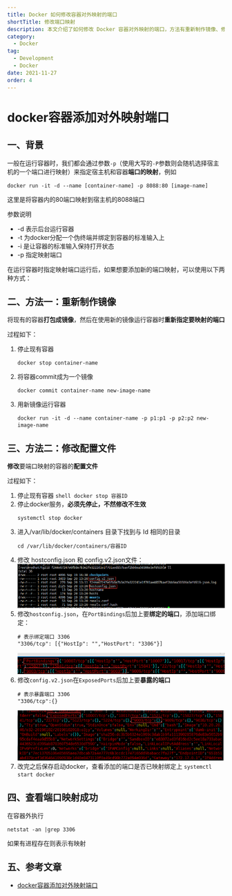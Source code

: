 ```yaml
---
title: Docker 如何修改容器对外映射的端口
shortTitle: 修改端口映射
description: 本文介绍了如何修改 Docker 容器对外映射的端口，方法有重新制作镜像、修改配置文件两种。
category:
  - Docker
tag:
  - Development
  - Docker
date: 2021-11-27
order: 4
---
```


# docker容器添加对外映射端口

## 一、背景

一般在运行容器时，我们都会通过参数`-p`（使用大写的`-P`参数则会随机选择宿主机的一个端口进行映射）来指定宿主机和容器**端口的映射**，例如

```
docker run -it -d --name [container-name] -p 8088:80 [image-name]
```

这里是将容器内的80端口映射到宿主机的8088端口

参数说明

-   -d 表示后台运行容器
-   -t 为docker分配一个伪终端并绑定到容器的标准输入上
-   -i 是让容器的标准输入保持打开状态
-   -p 指定映射端口

在运行容器时指定映射端口运行后，如果想要添加新的端口映射，可以使用以下两种方式：

## 二、方法一：重新制作镜像

将现有的容器**打包成镜像**，然后在使用新的镜像运行容器时**重新指定要映射的端口**

过程如下：

1.   停止现有容器
     ```shell
     docker stop container-name
     ```
2.   将容器commit成为一个镜像
     ```shell
     docker commit container-name new-image-name
     ```
3.   用新镜像运行容器
     ```shell
     docker run -it -d --name container-name -p p1:p1 -p p2:p2 new-image-name
     ```

## 三、方法二：修改配置文件

**修改**要端口映射的容器的**配置文件**

过程如下：

1.   停止现有容器
    ```shell
    docker stop 容器ID
    ```
2.   停止docker服务，**必须先停止，不然修改不生效**
     ```shell
     systemctl stop docker
     ```
3.   进入/var/lib/docker/containers 目录下找到与 Id 相同的目录
     ```
     cd /var/lib/docker/containers/容器ID
     ```
4.   修改 hostconfig.json 和 config.v2.json文件：
     ![img](https://raw.githubusercontent.com/Jxpro/PicBed/master/md/2021/10/29-223332.png)
5.   修改`hostconfig.json`，在`PortBindings`后加上要**绑定的端口**，添加端口绑定：
     ```shell
     # 表示绑定端口 3306
     "3306/tcp": [{"HostIp": "","HostPort": "3306"}]
     ```
     ![img](https://raw.githubusercontent.com/Jxpro/PicBed/master/md/2021/10/29-223343.png)
6.   修改`config.v2.json`在`ExposedPorts`后加上要**暴露的端口**
     ```shell
     # 表示暴露端口 3306
     "3306/tcp":{}
     ```
     ![img](https://raw.githubusercontent.com/Jxpro/PicBed/master/md/2021/10/29-223349.png)
7.   改完之后保存启动docker，查看添加的端口是否已映射绑定上
    ```
    systemctl start docker
    ```

## 四、查看端口映射成功

在容器外执行

```
netstat -an |grep 3306
```

如果有进程存在则表示有映射

## 五、参考文章

-   [docker容器添加对外映射端口](https://www.cnblogs.com/zhumengke/articles/13525837.html)
